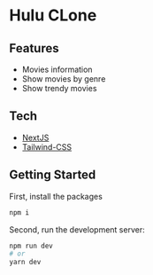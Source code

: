# Hulu CLone

## Features

- Movies information
- Show movies by genre
- Show trendy movies

## Tech

- [NextJS](https://nextjs.org/)
- [Tailwind-CSS](https://tailwindcss.com/) 


## Getting Started
First, install the packages
```bash
npm i
```
Second, run the development server:

```bash
npm run dev
# or
yarn dev
```


